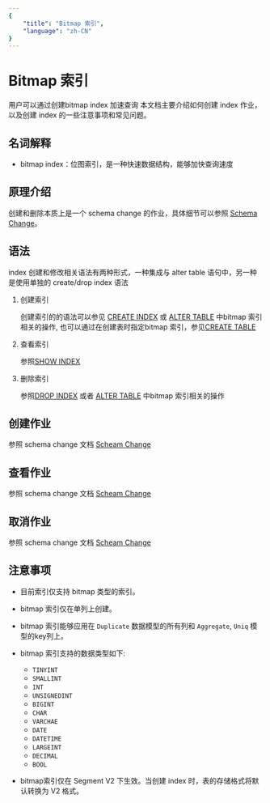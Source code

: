 ```yaml
---
{
    "title": "Bitmap 索引",
    "language": "zh-CN"
}
---
```


<!-- 
Licensed to the Apache Software Foundation (ASF) under one
or more contributor license agreements.  See the NOTICE file
distributed with this work for additional information
regarding copyright ownership.  The ASF licenses this file
to you under the Apache License, Version 2.0 (the
"License"); you may not use this file except in compliance
with the License.  You may obtain a copy of the License at

  http://www.apache.org/licenses/LICENSE-2.0

Unless required by applicable law or agreed to in writing,
software distributed under the License is distributed on an
"AS IS" BASIS, WITHOUT WARRANTIES OR CONDITIONS OF ANY
KIND, either express or implied.  See the License for the
specific language governing permissions and limitations
under the License.
-->

# Bitmap 索引
用户可以通过创建bitmap index 加速查询
本文档主要介绍如何创建 index 作业，以及创建 index 的一些注意事项和常见问题。

## 名词解释
* bitmap index：位图索引，是一种快速数据结构，能够加快查询速度

## 原理介绍
创建和删除本质上是一个 schema change 的作业，具体细节可以参照 [Schema Change](alter-table-schema-change)。

## 语法
index 创建和修改相关语法有两种形式，一种集成与 alter table 语句中，另一种是使用单独的 
create/drop index 语法
1. 创建索引

    创建索引的的语法可以参见 [CREATE INDEX](../../sql-reference/sql-statements/Data%20Definition/CREATE%20INDEX.html) 
    或 [ALTER TABLE](../../sql-reference/sql-statements/Data%20Definition/ALTER%20TABLE.html) 中bitmap 索引相关的操作,
    也可以通过在创建表时指定bitmap 索引，参见[CREATE TABLE](../../sql-reference/sql-statements/Data%20Definition/CREATE%20TABLE.html)

2. 查看索引

    参照[SHOW INDEX](../../sql-reference/sql-statements/Administration/SHOW%20INDEX.html)

3. 删除索引

    参照[DROP INDEX](../../sql-reference/sql-statements/Data%20Definition/DROP%20INDEX.html)
    或者 [ALTER TABLE](../../sql-reference/sql-statements/Data%20Definition/ALTER%20TABLE.html) 中bitmap 索引相关的操作

## 创建作业
参照 schema change 文档 [Scheam Change](alter-table-schema-change.html)

## 查看作业
参照 schema change 文档 [Scheam Change](alter-table-schema-change.html)

## 取消作业
参照 schema change 文档 [Scheam Change](alter-table-schema-change.html)

## 注意事项
* 目前索引仅支持 bitmap 类型的索引。 
* bitmap 索引仅在单列上创建。
* bitmap 索引能够应用在 `Duplicate` 数据模型的所有列和 `Aggregate`, `Uniq` 模型的key列上。
* bitmap 索引支持的数据类型如下:
    * `TINYINT`
    * `SMALLINT`
    * `INT`
    * `UNSIGNEDINT`
    * `BIGINT`
    * `CHAR`
    * `VARCHAE`
    * `DATE`
    * `DATETIME`
    * `LARGEINT`
    * `DECIMAL`
    * `BOOL`

* bitmap索引仅在 Segment V2 下生效。当创建 index 时，表的存储格式将默认转换为 V2 格式。
